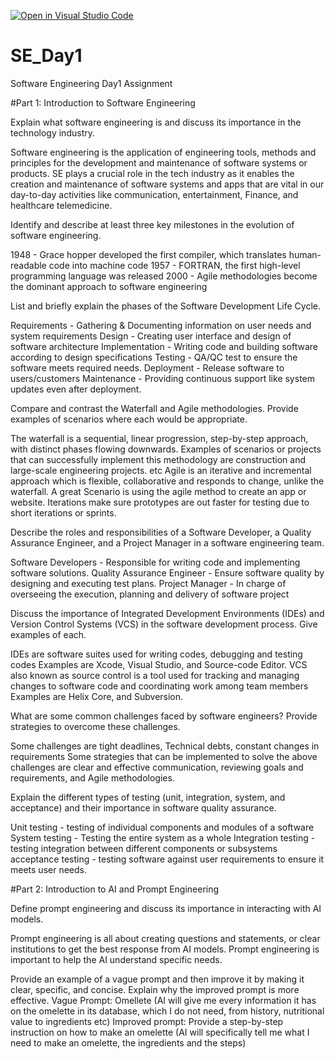 [![Open in Visual Studio Code](https://classroom.github.com/assets/open-in-vscode-2e0aaae1b6195c2367325f4f02e2d04e9abb55f0b24a779b69b11b9e10269abc.svg)](https://classroom.github.com/online_ide?assignment_repo_id=15556492&assignment_repo_type=AssignmentRepo)
# SE_Day1
Software Engineering Day1 Assignment

#Part 1: Introduction to Software Engineering


Explain what software engineering is and discuss its importance in the technology industry.

Software engineering is the application of engineering tools, methods and principles for the development and maintenance of software systems or products. SE plays a crucial role in the tech industry as it enables the creation and maintenance of software systems and apps that are vital in our day-to-day activities like communication, entertainment, Finance, and healthcare telemedicine.


Identify and describe at least three key milestones in the evolution of software engineering.

1948 - Grace hopper developed the first compiler, which translates human-readable code into machine code
1957 - FORTRAN, the first high-level programming language was released
2000 - Agile methodologies become the dominant approach to software engineering


List and briefly explain the phases of the Software Development Life Cycle.

Requirements - Gathering & Documenting information on user needs and system requirements
Design - Creating user interface and design of software architecture
Implementation - Writing code and building software according to design specifications
Testing - QA/QC test to ensure the software meets required needs.
Deployment - Release software to users/customers 
Maintenance - Providing continuous support like system updates even after deployment.


Compare and contrast the Waterfall and Agile methodologies. Provide examples of scenarios where each would be appropriate.

The waterfall is a sequential, linear progression, step-by-step approach, with distinct phases flowing downwards. Examples of scenarios or projects that can successfully implement this methodology are construction and large-scale engineering projects. etc 
Agile is an iterative and incremental approach which is flexible, collaborative and responds to change, unlike the waterfall. A great Scenario is using the agile method to create an app or website. Iterations make sure prototypes are out faster for testing due to short iterations or sprints.


Describe the roles and responsibilities of a Software Developer, a Quality Assurance Engineer, and a Project Manager in a software engineering team.

Software Developers - Responsible for writing code and implementing software solutions.
Quality Assurance Engineer - Ensure software quality by designing and executing test plans.
Project Manager - In charge of overseeing the execution, planning and delivery of software project


Discuss the importance of Integrated Development Environments (IDEs) and Version Control Systems (VCS) in the software development process. Give examples of each.

IDEs are software suites used for writing codes, debugging and testing codes Examples are Xcode, Visual Studio, and Source-code Editor.
VCS also known as source control is a tool used for tracking and managing changes to software code and coordinating work among team members Examples are Helix Core, and Subversion.


What are some common challenges faced by software engineers? Provide strategies to overcome these challenges.

Some challenges are tight deadlines, Technical debts, constant changes in requirements 
Some strategies that can be implemented to solve the above challenges are clear and effective communication, reviewing goals and requirements, and Agile methodologies.


Explain the different types of testing (unit, integration, system, and acceptance) and their importance in software quality assurance.

Unit testing - testing of individual components and modules of a software
System testing - Testing the entire system as a whole
Integration testing - testing integration between different components or subsystems
acceptance testing - testing software against user requirements to ensure it meets user needs.


#Part 2: Introduction to AI and Prompt Engineering


Define prompt engineering and discuss its importance in interacting with AI models.

Prompt engineering is all about creating questions and statements, or clear institutions to get the best response from AI models. Prompt engineering is important to help the AI understand specific needs.


Provide an example of a vague prompt and then improve it by making it clear, specific, and concise. Explain why the improved prompt is more effective.
Vague Prompt: Omellete (AI will give me every information it has on the omelette in its database, which I do not need, from history, nutritional value to ingredients etc)
Improved prompt: Provide a step-by-step instruction on how to make an omelette (AI will specifically tell me what I need to make an omelette, the ingredients and the steps)

